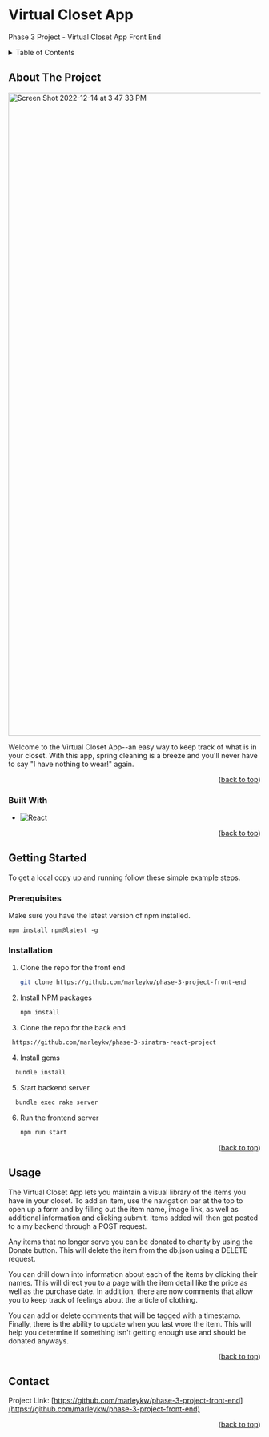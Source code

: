 # Virtual Closet App
Phase 3 Project - Virtual Closet App Front End
<!-- Improved compatibility of back to top link: See: https://github.com/othneildrew/Best-README-Template/pull/73 -->
<a name="readme-top"></a>


<!-- TABLE OF CONTENTS -->
<details>
  <summary>Table of Contents</summary>
  <ol>
    <li>
      <a href="#about-the-project">About The Project</a>
      <ul>
        <li><a href="#built-with">Built With</a></li>
      </ul>
    </li>
    <li>
      <a href="#getting-started">Getting Started</a>
      <ul>
        <li><a href="#prerequisites">Prerequisites</a></li>
        <li><a href="#installation">Installation</a></li>
      </ul>
    </li>
    <li><a href="#usage">Usage</a></li>
  </ol>
</details>



<!-- ABOUT THE PROJECT -->
## About The Project

<img width="1285" alt="Screen Shot 2022-12-14 at 3 47 33 PM" src="https://user-images.githubusercontent.com/105661534/207712553-c868239d-dcda-484e-a220-5b2889dfbb7b.png">

Welcome to the Virtual Closet App--an easy way to keep track of what is in your closet. With this app, spring cleaning is a breeze and you'll never have to say "I have nothing to wear!" again. 

<p align="right">(<a href="#readme-top">back to top</a>)</p>



### Built With

* [![React][React.js]][React-url]

<p align="right">(<a href="#readme-top">back to top</a>)</p>



<!-- GETTING STARTED -->
## Getting Started

To get a local copy up and running follow these simple example steps.

### Prerequisites

Make sure you have the latest version of npm installed. 
  ```shh
  npm install npm@latest -g
  ```

### Installation

1. Clone the repo for the front end
   ```sh
   git clone https://github.com/marleykw/phase-3-project-front-end
   ```
2. Install NPM packages
   ```sh
   npm install
   ```
3. Clone the repo for the back end 
  ```sh
   https://github.com/marleykw/phase-3-sinatra-react-project
   ```
4. Install gems
  ```sh
    bundle install
  ```
5. Start backend server
  ```sh
    bundle exec rake server
  ```
6. Run the frontend server
   ```sh
   npm run start
   ```

<p align="right">(<a href="#readme-top">back to top</a>)</p>



<!-- USAGE EXAMPLES -->
## Usage
The Virtual Closet App lets you maintain a visual library of the items you have in your closet. To add an item, use the navigation bar at the top to open up a form and by filling out the item name, image link, as well as additional information and clicking submit. Items added will then get posted to a my backend through a POST request. 

Any items that no longer serve you can be donated to charity by using the Donate button. This will delete the item from the db.json using a DELETE request. 

You can drill down into information about each of the items by clicking their names. This will direct you to a page with the item detail like the price as well as the purchase date. In additiion, there are now comments that allow you to keep track of feelings about the article of clothing. 

You can add or delete comments that will be tagged with a timestamp. Finally, there is the ability to update when you last wore the item. This will help you determine if something isn't getting enough use and should be donated anyways. 

<p align="right">(<a href="#readme-top">back to top</a>)</p>


<!-- CONTACT -->
## Contact

Project Link: [https://github.com/marleykw/phase-3-project-front-end](https://github.com/marleykw/phase-3-project-front-end)

<p align="right">(<a href="#readme-top">back to top</a>)</p>




<!-- MARKDOWN LINKS & IMAGES -->
<!-- https://www.markdownguide.org/basic-syntax/#reference-style-links -->
[contributors-shield]: https://img.shields.io/github/contributors/github_username/repo_name.svg?style=for-the-badge
[contributors-url]: https://github.com/github_username/repo_name/graphs/contributors
[forks-shield]: https://img.shields.io/github/forks/github_username/repo_name.svg?style=for-the-badge
[forks-url]: https://github.com/github_username/repo_name/network/members
[stars-shield]: https://img.shields.io/github/stars/github_username/repo_name.svg?style=for-the-badge
[stars-url]: https://github.com/github_username/repo_name/stargazers
[issues-shield]: https://img.shields.io/github/issues/github_username/repo_name.svg?style=for-the-badge
[issues-url]: https://github.com/github_username/repo_name/issues
[license-shield]: https://img.shields.io/github/license/github_username/repo_name.svg?style=for-the-badge
[license-url]: https://github.com/github_username/repo_name/blob/master/LICENSE.txt
[linkedin-shield]: https://img.shields.io/badge/-LinkedIn-black.svg?style=for-the-badge&logo=linkedin&colorB=555
[linkedin-url]: https://linkedin.com/in/linkedin_username
[product-screenshot]: images/screenshot.png
[Next.js]: https://img.shields.io/badge/next.js-000000?style=for-the-badge&logo=nextdotjs&logoColor=white
[Next-url]: https://nextjs.org/
[React.js]: https://img.shields.io/badge/React-20232A?style=for-the-badge&logo=react&logoColor=61DAFB
[React-url]: https://reactjs.org/
[Vue.js]: https://img.shields.io/badge/Vue.js-35495E?style=for-the-badge&logo=vuedotjs&logoColor=4FC08D
[Vue-url]: https://vuejs.org/
[Angular.io]: https://img.shields.io/badge/Angular-DD0031?style=for-the-badge&logo=angular&logoColor=white
[Angular-url]: https://angular.io/
[Svelte.dev]: https://img.shields.io/badge/Svelte-4A4A55?style=for-the-badge&logo=svelte&logoColor=FF3E00
[Svelte-url]: https://svelte.dev/
[Laravel.com]: https://img.shields.io/badge/Laravel-FF2D20?style=for-the-badge&logo=laravel&logoColor=white
[Laravel-url]: https://laravel.com
[Bootstrap.com]: https://img.shields.io/badge/Bootstrap-563D7C?style=for-the-badge&logo=bootstrap&logoColor=white
[Bootstrap-url]: https://getbootstrap.com
[JQuery.com]: https://img.shields.io/badge/jQuery-0769AD?style=for-the-badge&logo=jquery&logoColor=white
[JQuery-url]: https://jquery.com 
